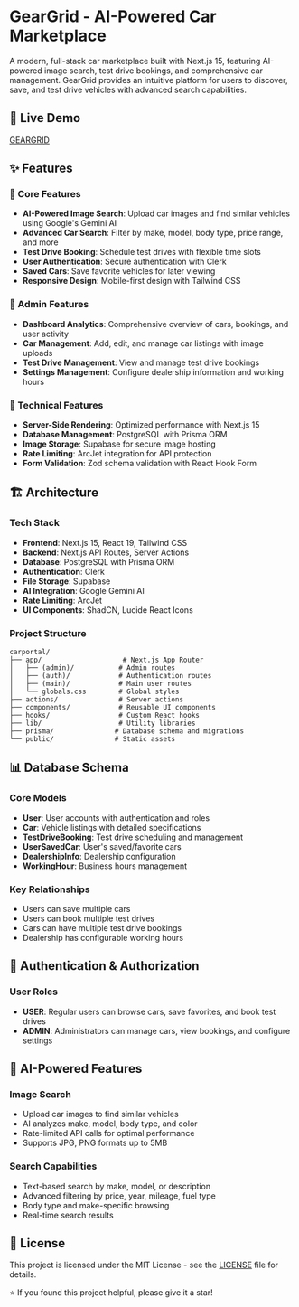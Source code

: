 # GearGrid - AI-Powered Car Marketplace

A modern, full-stack car marketplace built with Next.js 15, featuring AI-powered image search, test drive bookings, and comprehensive car management. GearGrid provides an intuitive platform for users to discover, save, and test drive vehicles with advanced search capabilities.


## 🚀 Live Demo

[GEARGRID](https://gear-grid-rho.vercel.app/)


## ✨ Features

### 🎯 Core Features
- **AI-Powered Image Search**: Upload car images and find similar vehicles using Google's Gemini AI
- **Advanced Car Search**: Filter by make, model, body type, price range, and more
- **Test Drive Booking**: Schedule test drives with flexible time slots
- **User Authentication**: Secure authentication with Clerk
- **Saved Cars**: Save favorite vehicles for later viewing
- **Responsive Design**: Mobile-first design with Tailwind CSS

### 🏢 Admin Features
- **Dashboard Analytics**: Comprehensive overview of cars, bookings, and user activity
- **Car Management**: Add, edit, and manage car listings with image uploads
- **Test Drive Management**: View and manage test drive bookings
- **Settings Management**: Configure dealership information and working hours

### 🔧 Technical Features
- **Server-Side Rendering**: Optimized performance with Next.js 15
- **Database Management**: PostgreSQL with Prisma ORM
- **Image Storage**: Supabase for secure image hosting
- **Rate Limiting**: ArcJet integration for API protection
- **Form Validation**: Zod schema validation with React Hook Form


## 🏗️ Architecture

### Tech Stack
- **Frontend**: Next.js 15, React 19, Tailwind CSS
- **Backend**: Next.js API Routes, Server Actions
- **Database**: PostgreSQL with Prisma ORM
- **Authentication**: Clerk
- **File Storage**: Supabase
- **AI Integration**: Google Gemini AI
- **Rate Limiting**: ArcJet
- **UI Components**: ShadCN, Lucide React Icons

### Project Structure
```
carportal/
├── app/                    # Next.js App Router
│   ├── (admin)/           # Admin routes
│   ├── (auth)/            # Authentication routes
│   ├── (main)/            # Main user routes
│   └── globals.css        # Global styles
├── actions/               # Server actions
├── components/            # Reusable UI components
├── hooks/                 # Custom React hooks
├── lib/                   # Utility libraries
├── prisma/               # Database schema and migrations
└── public/               # Static assets
```


## 📊 Database Schema

### Core Models
- **User**: User accounts with authentication and roles
- **Car**: Vehicle listings with detailed specifications
- **TestDriveBooking**: Test drive scheduling and management
- **UserSavedCar**: User's saved/favorite cars
- **DealershipInfo**: Dealership configuration
- **WorkingHour**: Business hours management

### Key Relationships
- Users can save multiple cars
- Users can book multiple test drives
- Cars can have multiple test drive bookings
- Dealership has configurable working hours

## 🔐 Authentication & Authorization

### User Roles
- **USER**: Regular users can browse cars, save favorites, and book test drives
- **ADMIN**: Administrators can manage cars, view bookings, and configure settings


## 🤖 AI-Powered Features

### Image Search
- Upload car images to find similar vehicles
- AI analyzes make, model, body type, and color
- Rate-limited API calls for optimal performance
- Supports JPG, PNG formats up to 5MB

### Search Capabilities
- Text-based search by make, model, or description
- Advanced filtering by price, year, mileage, fuel type
- Body type and make-specific browsing
- Real-time search results


## 📄 License

This project is licensed under the MIT License - see the [LICENSE](LICENSE) file for details.

⭐ If you found this project helpful, please give it a star!

